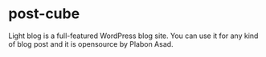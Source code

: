 # post-cube
Light blog is a full-featured WordPress blog site. You can use it for any kind of blog post and it is opensource by Plabon Asad.
